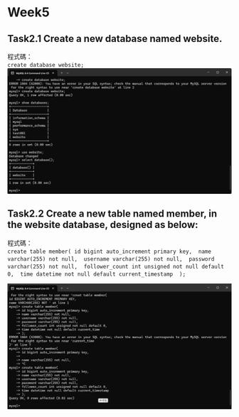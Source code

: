 # Week5
## Task2.1 Create a new database named website.  
程式碼：  
`create database website;`  
![task2-1](./img/task2-1.png)  

## Task2.2 Create a new table named member, in the website database, designed as below:  
程式碼：  
``create table member(
id bigint auto_increment primary key, 
name varchar(255) not null, 
username varchar(255) not null, 
password varchar(255) not null, 
follower_count int unsigned not null default 0, 
time datetime not null default current_timestamp 
);``  

![task2-2](./img/task2-2.png)





